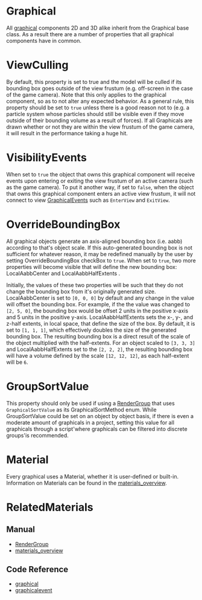 # Graphical
All [graphical](https://github.com/PlasmaEngine/PlasmaDocs/tree/master/docs/C%2B%2B/code_reference/class_reference/graphical.markdown) components 2D and 3D alike inherit from the Graphical base class. As a result there are a number of properties that all graphical components have in common.

# ViewCulling

By default, this property is set to true and the model will be culled if its bounding box goes outside of the view frustum (e.g. off-screen in the case of the game camera). Note that this only applies to the graphical component, so as to not alter any expected behavior. As a general rule, this property should be set to `true` unless there is a good reason not to (e.g. a particle system whose particles should still be visible even if they move outside of their bounding volume as a result of forces). If all Graphicals are drawn whether or not they are within the view frustum of the game camera, it will result in the performance taking a huge hit.

# VisibilityEvents

When set to `true` the object that owns this graphical component will receive events upon entering or exiting the view frustum of an active camera (such as the game camera). To put it another way, if set to `false`, when the object that owns this graphical component enters an active view frustum, it will not connect to view [GraphicalEvents](https://github.com/PlasmaEngine/PlasmaDocs/tree/master/docs/C%2B%2B/code_reference/class_reference/graphicalevent.markdown) such as `EnterView` and `ExitView`.

# OverrideBoundingBox

All graphical objects generate an axis-aligned bounding box (i.e. aabb) according to that's object scale.  If this auto-generated bounding box is not sufficient for whatever reason, it may be redefined manually by the user by setting OverrideBoundingBox checkBox to `true`. When set to `true`, two more properties will become visible that will define the new bounding box: LocalAabbCenter  and LocalAabbHalfExtents .

Initially, the values of these two properties will be such that they do not change the bounding box from it's originally generated size. LocalAabbCenter  is set to `[0, 0, 0]` by default and any change in the value will offset the bounding box. For example, if the the value was changed to `[2, 5, 0]`, the bounding box would be offset 2 units in the positive x-axis and 5 units in the positive y-axis. LocalAabbHalfExtents  sets the x-, y-, and z-half extents, in local space, that define the size of the box. By default, it is set to `[1, 1, 1]`, which effectively doubles the size of the generated bounding box. The resulting bounding box is a direct result of the scale of the object multiplied with the half-extents. For an object scaled to `[3, 3, 3]` and LocalAabbHalfExtents  set to the `[2, 2, 2]`, the resulting bounding box will have a volume defined by the scale `[12, 12, 12]`, as each half-extent will be `6`.

# GroupSortValue

This property should only be used if using a [RenderGroup](https://plasmaengine.github.io/PlasmaDocs/Plasma1/Editor/graphics/rendergroups.markdown) that uses `GraphicalSortValue` as its GraphicalSortMethod enum. While GroupSortValue  could be set on an object by object basis, if there is even a moderate amount of graphicals in a project, setting this value for all graphicals through a script'where graphicals can be filtered into discrete groups'is recommended.

# Material

Every graphical uses a Material, whether it is user-defined or built-in. Information on Materials can be found in the [materials_overview](https://plasmaengine.github.io/PlasmaDocs/Plasma1/Editor/graphics/materials/materials_overview.markdown).

# RelatedMaterials
## Manual
- [RenderGroup](https://plasmaengine.github.io/PlasmaDocs/Plasma1/Editor/graphics/rendergroups.markdown)
- [materials_overview](https://plasmaengine.github.io/PlasmaDocs/Plasma1/Editor/graphics/materials/materials_overview.markdown)

## Code Reference
- [graphical](https://github.com/PlasmaEngine/PlasmaDocs/tree/master/docs/C%2B%2B/code_reference/class_reference/graphical.markdown)
- [graphicalevent](https://github.com/PlasmaEngine/PlasmaDocs/tree/master/docs/C%2B%2B/code_reference/class_reference/graphicalevent.markdown)
 

 